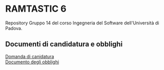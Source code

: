 # RAMTASTIC 6

Repository Gruppo 14 del corso Ingegneria del Software dell'Università di Padova. <br>

## Documenti di candidatura e obblighi
[Domanda di canidatura](https://github.com/RAMtastic6/Project14/blob/main/documenti/candidatura.pdf) <br>
[Documento degli obblighi](https://github.com/RAMtastic6/Project14/tree/main/documenti/documento_impegni.pdf) <br>
